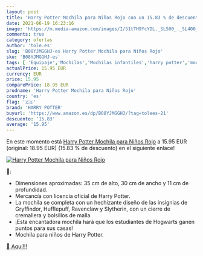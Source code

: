```yaml
---
layout: post
title: 'Harry Potter Mochila para Niños Rojo con un 15.83 % de descuento'
date: 2021-06-19 16:23:16
image: 'https://m.media-amazon.com/images/I/51tTH9YcYDL._SL500_._SL400_.jpg'
comments: true
category: ofertas
author: 'tole.es'
slug: 'B08YJMGGHJ-es Harry Potter Mochila para Niños Rojo'
sku: 'B08YJMGGHJ-es'
tags: [ 'Equipaje','Mochilas','Mochilas infantiles','harry potter','mochila', ]
actualPrice: 15.95 EUR
currency: EUR
price: 15.95
comparePrice: 18.95 EUR
prodname: 'Harry Potter Mochila para Niños Rojo'
country: 'es'
flag: '🇪🇸'
brand: 'HARRY POTTER'
buyurl: 'https://www.amazon.es/dp/B08YJMGGHJ/?tag=tolees-21'
descuento: '15.83'
average: '15.95'
---
```


En este momento está [Harry Potter Mochila para Niños Rojo](https://www.amazon.es/dp/B08YJMGGHJ/?tag=tolees-21) a 15.95 EUR (original: 18.95 EUR) (15.83 %  de descuento) en el siguiente enlace!

[![Harry Potter Mochila para Niños Rojo](https://m.media-amazon.com/images/I/51tTH9YcYDL._SL500_._SL400_.jpg)](https://www.amazon.es/dp/B08YJMGGHJ/?tag=tolees-21)

🔎:

- Dimensiones aproximadas: 35 cm de alto, 30 cm de ancho y 11 cm de profundidad.
- Mercancía con licencia oficial de Harry Potter.
- La mochila se completa con un hechizante diseño de las insignias de Gryffindor, Hufflepuff, Ravenclaw y Slytherin, con un cierre de cremallera y bolsillos de malla.
- ¡Esta encantadora mochila hará que los estudiantes de Hogwarts ganen puntos para sus casas!
- Mochila para niños de Harry Potter.

[🛒 Aquí!!!](https://www.amazon.es/dp/B08YJMGGHJ/?tag=tolees-21)
